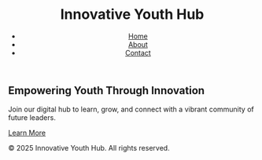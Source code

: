 <!DOCTYPE html>
<html lang="en">
<head>
  <meta charset="UTF-8" />
  <meta name="viewport" content="width=device-width, initial-scale=1.0" />
  <title>Innovative Youth Hub</title>
  <link rel="stylesheet" href="styles.css" />
</head>
<body>
  <header>
    <h1>Innovative Youth Hub</h1>
    <nav>
      <ul>
        <li><a href="index.html">Home</a></li>
        <li><a href="about.html">About</a></li>
        <li><a href="contact.html">Contact</a></li>
      </ul>
    </nav>
  </header>

  <main>
    <section class="hero">
      <h2>Empowering Youth Through Innovation</h2>
      <p>Join our digital hub to learn, grow, and connect with a vibrant community of future leaders.</p>
      <a href="about.html" class="btn">Learn More</a>
    </section>
  </main>

  <footer>
    <p>&copy; 2025 Innovative Youth Hub. All rights reserved.</p>
  </footer>
</body>
</html>
